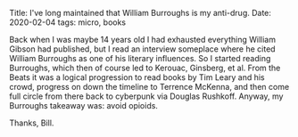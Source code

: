 Title: I've long maintained that William Burroughs is my anti-drug.
Date: 2020-02-04
tags: micro, books

Back when I was maybe 14 years old I had exhausted everything William Gibson had published, but I read an interview someplace where he cited William Burroughs as one of his literary influences. So I started reading Burroughs, which then of course led to Kerouac, Ginsberg, et al. From the Beats it was a logical progression to read books by Tim Leary and his crowd, progress on down the timeline to Terrence McKenna, and then come full circle from there back to cyberpunk via Douglas Rushkoff. Anyway, my Burroughs takeaway was: avoid opioids.

Thanks, Bill.
